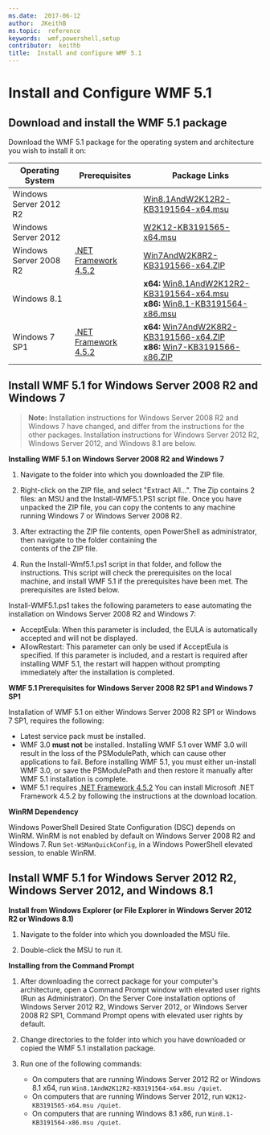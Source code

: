 ```yaml
---
ms.date:  2017-06-12
author:  JKeithB
ms.topic:  reference
keywords:  wmf,powershell,setup
contributor:  keithb
title:  Install and configure WMF 5.1
---
```


# Install and Configure WMF 5.1 #


## Download and install the WMF 5.1 package

Download the WMF 5.1 package for the operating system and architecture you wish to install it on:

| Operating System	     | Prerequisites       | Package Links             |
|------------------------|---------------------|---------------------------|
| Windows Server 2012 R2 | | [Win8.1AndW2K12R2-KB3191564-x64.msu](https://go.microsoft.com/fwlink/?linkid=839516)|
| Windows Server 2012	 | | [W2K12-KB3191565-x64.msu](https://go.microsoft.com/fwlink/?linkid=839513)|
| Windows Server 2008 R2 | [.NET Framework 4.5.2](https://www.microsoft.com/en-ca/download/details.aspx?id=42642) | [Win7AndW2K8R2-KB3191566-x64.ZIP](https://go.microsoft.com/fwlink/?linkid=839523) | 
| Windows 8.1            |  | **x64:** [Win8.1AndW2K12R2-KB3191564-x64.msu](https://go.microsoft.com/fwlink/?linkid=839516) </br> **x86:** [Win8.1-KB3191564-x86.msu](https://go.microsoft.com/fwlink/?linkid=839521) |
| Windows 7 SP1          | [.NET Framework 4.5.2](https://www.microsoft.com/en-ca/download/details.aspx?id=42642) | **x64:** [Win7AndW2K8R2-KB3191566-x64.ZIP](https://go.microsoft.com/fwlink/?linkid=839523) </br> **x86:** [Win7-KB3191566-x86.ZIP](https://go.microsoft.com/fwlink/?linkid=839522)



## Install WMF 5.1 for Windows Server 2008 R2 and Windows 7

> **Note:** Installation instructions for Windows Server 2008 R2 and Windows 7 have changed, and differ from 
the instructions for the other packages. Installation instructions for Windows Server 2012 R2, Windows Server 2012, 
and Windows 8.1 are below.

**Installing WMF 5.1 on Windows Server 2008 R2 and Windows 7**

1. Navigate to the folder into which you downloaded the ZIP file. 

2. Right-click on the ZIP file, and select "Extract All...". The Zip contains 2 files: an MSU and the Install-WMF5.1.PS1 script file. 
Once you have unpacked the ZIP file, you can copy the contents to any machine running Windows 7 or Windows Server 2008 R2.  

3. After extracting the ZIP file contents, open PowerShell as administrator, then navigate to the folder containing the  
contents of the ZIP file. 

4. Run the Install-Wmf5.1.ps1 script in that folder, and follow the instructions. This script will check the prerequisites 
on the local machine, and install WMF 5.1 if the prerequisites have been met. The prerequisites are listed below. 

Install-WMF5.1.ps1 takes the following parameters to ease automating the installation on Windows Server 2008 R2 and Windows 7:

- AcceptEula: When this parameter is included, the EULA is automatically accepted and will not be displayed.
- AllowRestart: This parameter can only be used if AcceptEula is specified. If this parameter is included, and a restart is required after installing WMF 5.1, the restart will happen without prompting immediately after the installation is completed. 

**WMF 5.1 Prerequisites for Windows Server 2008 R2 SP1 and Windows 7 SP1**

Installation of WMF 5.1 on either Windows Server 2008 R2 SP1 or Windows 7 SP1, requires the following:
- Latest service pack must be installed.
- WMF 3.0 **must not** be installed. Installing WMF 5.1 over WMF 3.0 will result in the loss of the PSModulePath, 
which can cause other applications to fail. Before installing WMF 5.1, you must either un-install WMF 3.0, or save 
the PSModulePath and then restore it manually after WMF 5.1 installation is complete. 
- WMF 5.1 requires [.NET Framework 4.5.2](https://www.microsoft.com/en-ca/download/details.aspx?id=42642) 
You can install Microsoft .NET Framework 4.5.2 by following the instructions at the download location.

**WinRM Dependency** 

Windows PowerShell Desired State Configuration (DSC) depends on WinRM. 
WinRM is not enabled by default on Windows Server 2008 R2 and Windows 7. 
Run `Set-WSManQuickConfig`, in a Windows PowerShell elevated session, to enable WinRM.


## Install WMF 5.1 for Windows Server 2012 R2, Windows Server 2012, and Windows 8.1
**Install from Windows Explorer (or File Explorer in Windows Server 2012 R2 or Windows 8.1)**

1. Navigate to the folder into which you downloaded the MSU file.

2. Double-click the MSU to run it.

**Installing from the Command Prompt**

1. After downloading the correct package for your computer's architecture, open a Command Prompt window with elevated user rights (Run as Administrator). On the Server Core installation options of Windows Server 2012 R2, Windows Server 2012, or Windows Server 2008 R2 SP1, Command Prompt opens with elevated user rights by default.

2. Change directories to the folder into which you have downloaded or copied the WMF 5.1 installation package.

3. Run one of the following commands:
	- On computers that are running Windows Server 2012 R2 or Windows 8.1 x64, run `Win8.1AndW2K12R2-KB3191564-x64.msu /quiet`.
	- On computers that are running Windows Server 2012, run `W2K12-KB3191565-x64.msu /quiet`.
	- On computers that are running Windows 8.1 x86, run `Win8.1-KB3191564-x86.msu /quiet`.
	
